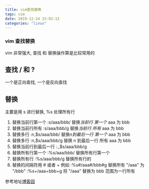 ```yaml
---
title: vim查找替换
tags: vim
date: 2019-12-24 15:03:13
categories: "linux"
---
```



### vim 查找替换

vim 非常强大, 查找 和 替换操作算是比较常用的

## 查找 / 和 ?

一个是正向查找, 一个是反向查找

## 替换

主要是用 s 进行替换, %s 处理所有行

1. 替换当前行第一个  :s/aaa/bbb/ 替换*当前行* *第一个* aaa 为 bbb
2. 替换当前行所有 :s/aaa/bbb/g 替换*当前行* *所有* aaa 为 bbb
3. 替换多行 :n,$s/aaa/bbb/ 替换*n到最后一行* *第一个* aaa 为 bbb
4. 替换多行 :n,$s/aaa/bbb/g 替换 n 到最后一行  所有  aaa 为 bbb
5. 替换当前行到最后一行 :.,$s/aaa/bbb/g
6. 替换所有行第一个 :%s/aaa/bbb/ 替换所有行第一个
7. 替换所有行 :%s/aaa/bbb/g 替换所有行的
8. 替换的间隔符用 # 或者 + 例如  :%s#/aaa#/bbb#g 替换所有 "/aaa" 为 "/bbb"  :%s+/aaa+bbb+g 将 "/aaa" 替换为 bbb 范围为一行所有


参考地址[博客园](https://www.cnblogs.com/ltang/articles/2034291.html)